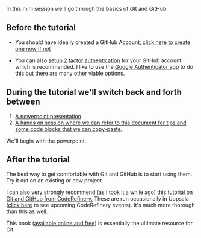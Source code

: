 In this mini session we'll go through the basics of Git and GitHub. 

## Before the tutorial 

- You should have ideally created a GitHub Account, [click here to create one now if not](https://github.com) 

- You can also [setup 2 factor authentication](https://docs.github.com/en/authentication/securing-your-account-with-two-factor-authentication-2fa/configuring-two-factor-authentication) for your GitHub account which is recommended. I like to use the [Google Authenticator app](https://play.google.com/store/apps/details?id=com.google.android.apps.authenticator2&hl=en_US&pli=1) to do this but there are many other viable options. 

## During the tutorial we'll switch back and forth between

1. [A powerpoint presentation](https://raw.githubusercontent.com/RMCrean/bmc-git-and-github-tutorial/main/bmc_git_github_intro.pdf).
2. [A hands on session where we can refer to this document for tips and some code blocks that we can copy-paste.](https://rmcrean.github.io/bmc-git-and-github-tutorial/)

We'll begin with the powerpoint.


## After the tutorial

The best way to get comfortable with Git and GitHub is to start using them. Try it out on an existing or new project. 

I can also very strongly recommend (as I took it a while ago) this [tutorial on Git and GitHub from CodeRefinery.](https://coderefinery.github.io/git-intro/#*) These are run occasionally in Uppsala ([click here](https://coderefinery.org/workshops/upcoming/) to see upcoming CodeRefinery events). It's much more thorough than this as well. 

This book ([available online and free](https://git-scm.com/book/en/v2)) is essentially the ultimate resource for Git. 
